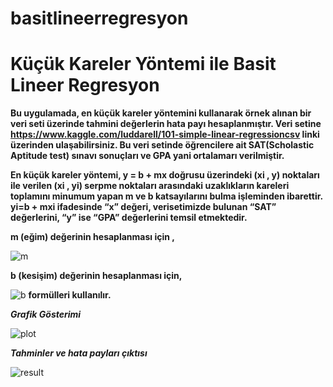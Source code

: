 # basitlineerregresyon

Küçük Kareler Yöntemi ile Basit Lineer Regresyon
=============

**Bu uygulamada, en küçük kareler yöntemini kullanarak örnek alınan bir veri seti üzerinde tahmini değerlerin hata payı hesaplanmıştır. 
Veri setine https://www.kaggle.com/luddarell/101-simple-linear-regressioncsv linki üzerinden ulaşabilirsiniz. 
Bu veri setinde öğrencilere ait SAT(Scholastic Aptitude test) sınavı sonuçları ve GPA yani ortalamarı verilmiştir.**

**En küçük kareler yöntemi, y = b + mx doğrusu üzerindeki (xi , y) noktaları ile verilen (xi , yi) serpme noktaları arasındaki uzaklıkların kareleri toplamını minumum  yapan m ve b katsayılarını bulma işleminden ibarettir.
yi=b + mxi  ifadesinde  “x” değeri, verisetimizde bulunan “SAT” değerlerini, “y” ise “GPA” değerlerini temsil etmektedir.**

**m (eğim) değerinin hesaplanması için ,**

![m](https://user-images.githubusercontent.com/32965019/69494932-3dbdee80-0ed2-11ea-828e-1e59961e3b73.PNG)

**b (kesişim) değerinin hesaplanması için,**

![b](https://user-images.githubusercontent.com/32965019/69494936-4adadd80-0ed2-11ea-96f4-13788ae79541.PNG)
**formülleri kullanılır.**


***Grafik Gösterimi***

![plot](https://user-images.githubusercontent.com/32965019/69494992-dbb1b900-0ed2-11ea-85e4-38c361a96579.PNG)

***Tahminler ve hata payları çıktısı***

![result](https://user-images.githubusercontent.com/32965019/69495368-61376800-0ed7-11ea-8572-2e2ec60182bf.PNG)

